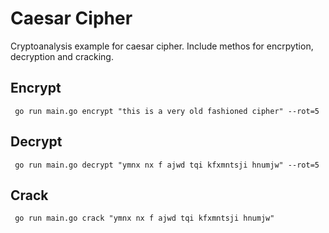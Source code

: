 # Caesar Cipher

Cryptoanalysis example for caesar cipher. Include methos for encrpytion, decryption and cracking.

## Encrypt

```golagn
 go run main.go encrypt "this is a very old fashioned cipher" --rot=5
```

## Decrypt

```golagn
 go run main.go decrypt "ymnx nx f ajwd tqi kfxmntsji hnumjw" --rot=5
```

## Crack

```golagn
 go run main.go crack "ymnx nx f ajwd tqi kfxmntsji hnumjw"
```
